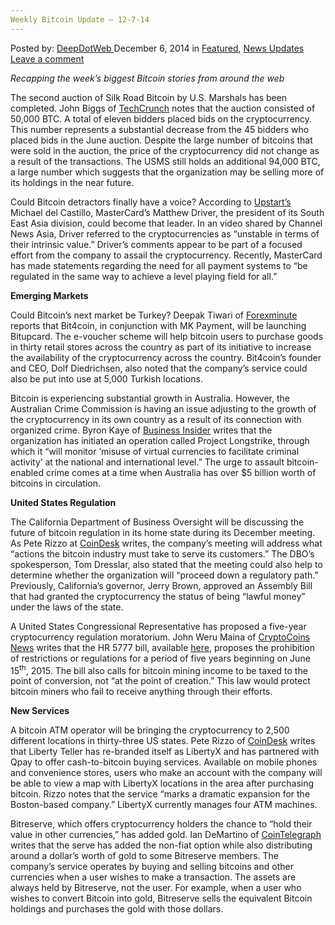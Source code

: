 ```yaml
---
Weekly Bitcoin Update – 12-7-14
---
```

<article class="post-listing post-8544 post type-post status-publish format-standard has-post-thumbnail hentry category-deepdot-news category-news-updates tag-2488 tag-bitcoin tag-update tag-weekly">
    <div class="post-inner">
        <span>Posted by: <a href="https://www.deepdotweb.com/author/admin/" title="">DeepDotWeb </a></span>
    <span>December 6, 2014</span>
    <span>in <a href="https://www.deepdotweb.com/category/deepdot-news/" rel="category tag">Featured</a>, <a href="https://www.deepdotweb.com/category/news-updates/" rel="category tag">News Updates</a></span>
    <span><a href="https://www.deepdotweb.com/2014/12/06/weekly-bitcoin-update-12-5-14/#respond">Leave a comment</a></span>
    </p>
    <div class="clear"></div>
    <div class="entry">
    <p><em>Recapping the week&#8217;s biggest Bitcoin stories from around the web </em></p>
    <p>The second auction of Silk Road Bitcoin by U.S. Marshals has been completed. John Biggs of <a href="http://techcrunch.com/2014/12/05/us-marshals-complete-second-auction-of-silk-road-bitcoin/">TechCrunch</a> notes that the auction consisted of 50,000 BTC. A total of eleven bidders placed bids on the cryptocurrency. This number represents a substantial decrease from the 45 bidders who placed bids in the June auction. Despite the large number of bitcoins that were sold in the auction, the price of the cryptocurrency did not change as a result of the transactions. The USMS still holds an additional 94,000 BTC, a large number which suggests that the organization may be selling more of its holdings in the near future.</p>
    <p>Could Bitcoin detractors finally have a voice? According to <a href="http://upstart.bizjournals.com/entrepreneurs/hot-shots/2014/12/05/matthew-driver-bitcoin-critic-mastercard.html">Upstart&#8217;s</a> Michael del Castillo, MasterCard&#8217;s Matthew Driver, the president of its South East Asia division, could become that leader. In an video shared by Channel News Asia, Driver referred to the cryptocurrencies as “unstable in terms of their intrinsic value.” Driver&#8217;s comments appear to be part of a focused effort from the company to assail the cryptocurrency. Recently, MasterCard has made statements regarding the need for all payment systems to “be regulated in the same way to achieve a level playing field for all.”</p>
    <p><strong>Emerging Markets</strong></p>
    <p>Could Bitcoin&#8217;s next market be Turkey? Deepak Tiwari of <a href="http://www.forexminute.com/bitcoin/bit4coin-teams-mk-payment-launch-bitupcard-turkey-51378">Forexminute</a> reports that Bit4coin, in conjunction with MK Payment, will be launching Bitupcard. The e-voucher scheme will help bitcoin users to purchase goods in thirty retail stores across the country as part of its initiative to increase the availability of the cryptocurrency across the country. Bit4coin&#8217;s founder and CEO, Dolf Diedrichsen, also noted that the company&#8217;s service could also be put into use at 5,000 Turkish locations.</p>
    <p>Bitcoin is experiencing substantial growth in Australia. However, the Australian Crime Commission is having an issue adjusting to the growth of the cryptocurrency in its own country as a result of its connection with organized crime. Byron Kaye of <a href="http://www.businessinsider.com/r-australia-probes-bitcoin-crime-links-as-currency-craves-legitimacy-2014-12">Business Insider</a> writes that the organization has initiated an operation called Project Longstrike, through which it “will monitor &#8216;misuse of virtual currencies to facilitate criminal activity&#8217; at the national and international level.” The urge to assault bitcoin-enabled crime comes at a time when Australia has over $5 billion worth of bitcoins in circulation.</p>
    <p><strong>United States Regulation</strong></p>
    <p>The California Department of Business Oversight will be discussing the future of bitcoin regulation in its home state during its December meeting. As Pete Rizzo at <a href="http://www.coindesk.com/california-debate-bitcoin-regulation-december-meeting/">CoinDesk</a> writes, the company&#8217;s meeting will address what “actions the bitcoin industry must take to serve its customers.” The DBO&#8217;s spokesperson, Tom Dresslar, also stated that the meeting could also help to determine whether the organization will “proceed down a regulatory path.” Previously, California&#8217;s governor, Jerry Brown, approved an Assembly Bill that had granted the cryptocurrency the status of being “lawful money” under the laws of the state.</p>
    <p>A United States Congressional Representative has proposed a five-year cryptocurrency regulation moratorium. John Weru Maina of <a href="https://www.cryptocoinsnews.com/hr-5777-bill-proposes-moratorium-bitcoin-regulations-restrictions/">CryptoCoins News</a> writes that the HR 5777 bill, available <a href="http://www.gpo.gov/fdsys/pkg/BILLS-113hr5777ih/pdf/BILLS-113hr5777ih.pdf">here</a>, proposes the prohibition of restrictions or regulations for a period of five years beginning on June 15<sup>th</sup>, 2015. The bill also calls for bitcoin mining income to be taxed to the point of conversion, not “at the point of creation.” This law would protect bitcoin miners who fail to receive anything through their efforts.</p>
    <p><strong>New Services</strong></p>
    <p>A bitcoin ATM operator will be bringing the cryptocurrency to 2,500 different locations in thirty-three US states. Pete Rizzo of <a href="http://www.coindesk.com/libertyx-bitcoin-buying-2500-us-locations/">CoinDesk</a> writes that Liberty Teller has re-branded itself as LibertyX and has partnered with Qpay to offer cash-to-bitcoin buying services. Available on mobile phones and convenience stores, users who make an account with the company will be able to view a map with LibertyX locations in the area after purchasing bitcoin. Rizzo notes that the service “marks a dramatic expansion for the Boston-based company.” LibertyX currently manages four ATM machines.</p>
    <p>Bitreserve, which offers cryptocurrency holders the chance to “hold their value in other currencies,” has added gold. Ian DeMartino of <a href="http://cointelegraph.com/news/113038/bitreserve-adds-gold-other-metals-coming-soon">CoinTelegraph</a> writes that the serve has added the non-fiat option while also distributing around a dollar&#8217;s worth of gold to some Bitreserve members. The company&#8217;s service operates by buying and selling bitcoins and other currencies when a user wishes to make a transaction. The assets are always held by Bitreserve, not the user. For example, when a user who wishes to convert Bitcoin into gold, Bitreserve sells the equivalent Bitcoin holdings and purchases the gold with those dollars.</p>
    </div>
    <span style="display:none"><a href="https://www.deepdotweb.com/tag/12514/" rel="tag">12514</a> <a href="https://www.deepdotweb.com/tag/bitcoin/" rel="tag">bitcoin</a> <a href="https://www.deepdotweb.com/tag/update/" rel="tag">update</a> <a href="https://www.deepdotweb.com/tag/weekly/" rel="tag">weekly</a></span> <span style="display:none" class="updated">2014-12-06</span>
    <div style="display:none" class="vcard author" itemprop="author" itemscope itemtype="http://schema.org/Person"><strong class="fn" itemprop="name"><a href="https://www.deepdotweb.com/author/admin/" title="Posts by DeepDotWeb" rel="author">DeepDotWeb</a></strong></div>
    </div>
</article>

